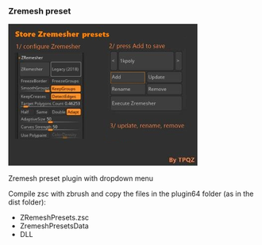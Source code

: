 
### Zremesh preset

![](ZremeshPresetsData/images/about.jpg)

Zremesh preset plugin with dropdown menu

Compile zsc with zbrush and copy the files in the plugin64 folder (as in the dist folder):
- ZRemeshPresets.zsc
- ZremeshPresetsData 
- DLL 
